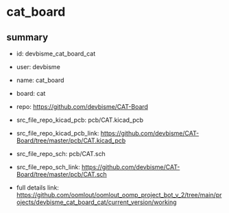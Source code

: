 # cat_board
 
## summary 
* id: devbisme_cat_board_cat
* user: devbisme
* name: cat_board
* board: cat
* repo: https://github.com/devbisme/CAT-Board
* src_file_repo_kicad_pcb: pcb/CAT.kicad_pcb
* src_file_repo_kicad_pcb_link: https://github.com/devbisme/CAT-Board/tree/master/pcb/CAT.kicad_pcb


* src_file_repo_sch: pcb/CAT.sch
* src_file_repo_sch_link: https://github.com/devbisme/CAT-Board/tree/master/pcb/CAT.sch
* full details link: https://github.com/oomlout/oomlout_oomp_project_bot_v_2/tree/main/projects/devbisme_cat_board_cat/current_version/working  







